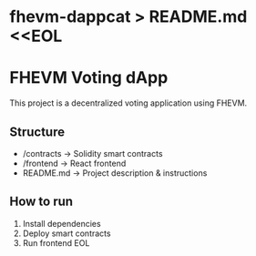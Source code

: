 # fhevm-dappcat > README.md <<EOL
# FHEVM Voting dApp

This project is a decentralized voting application using FHEVM.

## Structure

- /contracts → Solidity smart contracts
- /frontend → React frontend
- README.md → Project description & instructions

## How to run

1. Install dependencies
2. Deploy smart contracts
3. Run frontend
EOL
